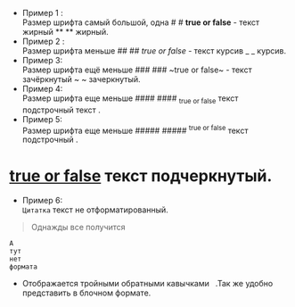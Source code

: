 - Пример 1 : </br>
Размер шрифта самый большой, одна # # **true or false** - текст жирный ** ** жирный.</br>
- Пример 2 :</br>
Размер шрифта меньше ## ## _true or false_ - текст курсив _ _ курсив.</br>
- Пример 3:</br>
Размер шрифта ещё меньше ### ### ~true or false~ - текст зачёркнутый ~ ~ зачеркнутый.</br>
- Пример 4:</br>
Размер шрифта еще меньше #### #### <sub>true or false</sub> текст подстрочный текст <sub></sub>.</br>
- Пример 5:</br>
Размер шрифта еще меньше ##### ##### <sup>true or false</sup> текст подстрочный <sup></sup>.</br>
# <ins>true or false</ins> текст подчеркнутый.</br>
- Пример 6:</br>
`Цитатка` текст не отформатированный.</br>
> Однажды все получится</br>
```
А
тут
нет
формата
```
- Oтображается тройными обратными кавычками ``` ```.Так же удобно представить в блочном формате.</br>
